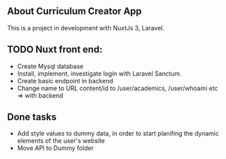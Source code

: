 ## About Curriculum Creator App

This is a project in development with NuxtJs 3, Laravel. 

## TODO Nuxt front end: 
- Create Mysql database
- Install, implement, investigate login with Laravel Sanctum.
- Create basic endpoint in backend
- Change name to URL content/id to /user/academics, /user/whoami etc => with backend



## Done tasks
- Add style values to dummy data, in order to start planifing the dynamic elements of the user's website
- Move API to Dummy folder